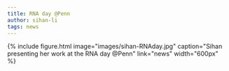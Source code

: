 ```yaml
---
title: RNA day @Penn
author: sihan-li
tags: news
---
```

{%
  include figure.html
  image="images/sihan-RNAday.jpg"
  caption="Sihan presenting her work at the RNA day @Penn"
  link="news"
  width="600px"
%}
